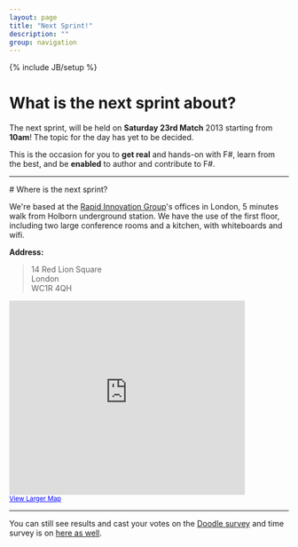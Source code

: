 ```yaml
---
layout: page
title: "Next Sprint!"
description: ""
group: navigation
---
```

{% include JB/setup %}

# What is the next sprint about?

The next sprint, will be held on **Saturday 23rd Match** 2013 starting from **10am**! The topic for the day has yet to be decided.

This is the occasion for you to **get real** and hands-on with F#, learn from the best, and be **enabled** to author and contribute to F#.


---

# Where is the next sprint?

We're based at the [Rapid Innovation Group](http://www.rapidinnovation.co.uk/)'s offices in London, 5 minutes walk from Holborn underground station. We have the use of the first floor, including two large conference rooms and a kitchen, with whiteboards and wifi.

**Address:**
> 14 Red Lion Square  
> London  
> WC1R 4QH

<iframe width="425" height="350" frameborder="0" scrolling="no" marginheight="0" marginwidth="0" src="https://maps.google.co.uk/maps?f=q&amp;source=s_q&amp;hl=en&amp;geocode=&amp;q=14+Red+Lion+Square+London+WC1R+4QH&amp;aq=&amp;sll=51.5341,-0.118428&amp;sspn=0.130914,0.363579&amp;ie=UTF8&amp;hq=&amp;hnear=14+Red+Lion+Square,+London+WC1R+4QF,+United+Kingdom&amp;t=m&amp;z=14&amp;ll=51.519047,-0.118429&amp;output=embed"></iframe><br /><small><a href="https://maps.google.co.uk/maps?f=q&amp;source=embed&amp;hl=en&amp;geocode=&amp;q=14+Red+Lion+Square+London+WC1R+4QH&amp;aq=&amp;sll=51.5341,-0.118428&amp;sspn=0.130914,0.363579&amp;ie=UTF8&amp;hq=&amp;hnear=14+Red+Lion+Square,+London+WC1R+4QF,+United+Kingdom&amp;t=m&amp;z=14&amp;ll=51.519047,-0.118429" style="color:#0000FF;text-align:left">View Larger Map</a></small>



------





You can still see results and cast your votes on the [Doodle survey](http://doodle.com/tqc9k54z4spvyb42) and time survey is on [here as well](http://doodle.com/46w8dgq2vaq8a8un).


